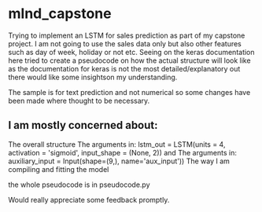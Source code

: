 # mlnd_capstone

Trying to implement an LSTM for sales prediction as part of my capstone project.
I am not going to use the sales data only but also other features such as day of week, holiday or not etc.
Seeing on the keras documentation here tried to create a pseudocode on how the actual structure will look like as the documentation for keras is not the most detailed/explanatory out there would like some insightson my understanding.

The sample is for text prediction and not numerical so some changes have been made where thought to be necessary.

## I am mostly concerned about:

The overall structure
The arguments in: lstm_out = LSTM(units = 4, activation = 'sigmoid', input_shape = (None, 2)) and
The arguments in: auxiliary_input = Input(shape=(9,), name='aux_input'))
The way I am compiling and fitting the model

the whole pseudocode is in pseudocode.py


Would really appreciate some feedback promptly.
